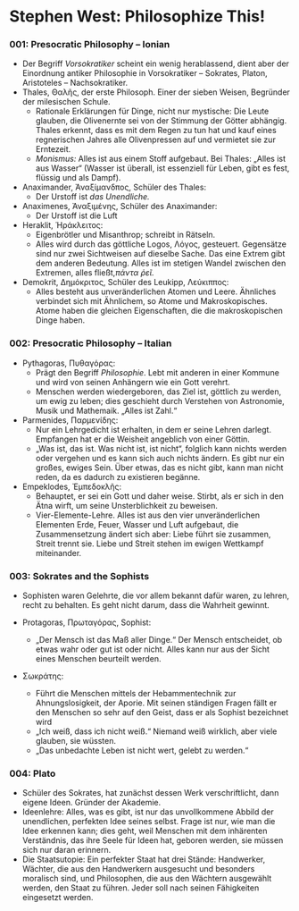 # Stephen West: Philosophize This!

### 001: Presocratic Philosophy – Ionian

* Der Begriff _Vorsokratiker_ scheint ein wenig herablassend, dient aber der Einordnung antiker Philosophie in Vorsokratiker – Sokrates, Platon, Aristoteles – Nachsokratiker.
* Thales, Θαλῆς, der erste Philosoph. Einer der sieben Weisen, Begründer der milesischen Schule.
  * Rationale Erklärungen für Dinge, nicht nur mystische: Die Leute glauben, die Olivenernte sei von der Stimmung der Götter abhängig. Thales erkennt, dass es mit dem Regen zu tun hat und kauf eines regnerischen Jahres alle Olivenpressen auf und vermietet sie zur Erntezeit.
  * _Monismus:_ Alles ist aus einem Stoff aufgebaut. Bei Thales: „Alles ist aus Wasser“ (Wasser ist überall, ist essenziell für Leben, gibt es fest, flüssig und als Dampf).
* Anaximander, Ἀναξίμανδπος, Schüler des Thales:
  * Der Urstoff ist _das Unendliche._
* Anaximenes, Ἀναξιμένης, Schüler des Anaximander:
  * Der Urstoff ist die Luft
* Heraklit, Ἡράκλειτος:
  * Eigenbrötler und Misanthrop; schreibt in Rätseln.
  * Alles wird durch das göttliche Logos, Λόγος, gesteuert. Gegensätze sind nur zwei Sichtweisen auf dieselbe Sache. Das eine Extrem gibt dem anderen Bedeutung. Alles ist im stetigen Wandel zwischen den Extremen, alles fließt,_πάντα ῥεῖ._
* Demokrit, Δημόκριτος, Schüler des Leukipp, Λεύκιππος:
  * Alles besteht aus unveränderlichen Atomen und Leere. Ähnliches verbindet sich mit Ähnlichem, so Atome und Makroskopisches. Atome haben die gleichen Eigenschaften, die die makroskopischen Dinge haben.

### 002: Presocratic Philosophy – Italian

* Pythagoras, Πυθαγόρας:
  * Prägt den Begriff _Philosophie_. Lebt mit anderen in einer Kommune und wird von seinen Anhängern wie ein Gott verehrt.
  * Menschen werden wiedergeboren, das Ziel ist, göttlich zu werden, um ewig zu leben; dies geschieht durch Verstehen von Astronomie, Musik und Mathemaik. „Alles ist Zahl.“
* Parmenides, Παρμενίδης:
  * Nur ein Lehrgedicht ist erhalten, in dem er seine Lehren darlegt. Empfangen hat er die Weisheit angeblich von einer Göttin.
  * „Was ist, das ist. Was nicht ist, ist nicht“, folglich kann nichts werden oder vergehen und es kann sich auch nichts ändern. Es gibt nur ein großes, ewiges Sein. Über etwas, das es nicht gibt, kann man nicht reden, da es dadurch zu existieren begänne.
* Empeklodes, Ἐμπεδοκλῆς:
  * Behauptet, er sei ein Gott und daher weise. Stirbt, als er sich in den Ätna wirft, um seine Unsterblichkeit zu beweisen.
  * Vier-Elemente-Lehre. Alles ist aus den vier unveränderlichen Elementen Erde, Feuer, Wasser und Luft aufgebaut, die Zusammensetzung ändert sich aber: Liebe führt sie zusammen, Streit trennt sie. Liebe und Streit stehen im ewigen Wettkampf miteinander.

### 003: Sokrates and the Sophists

* Sophisten waren Gelehrte, die vor allem bekannt dafür waren, zu lehren, recht zu behalten. Es geht nicht darum, dass die Wahrheit gewinnt.

* Protagoras, Πρωταγόρας, Sophist:
  * „Der Mensch ist das Maß aller Dinge.“ Der Mensch entscheidet, ob etwas wahr oder gut ist oder nicht. Alles kann nur aus der Sicht eines Menschen beurteilt werden.
* Σωκράτης:
  * Führt die Menschen mittels der Hebammentechnik zur Ahnungslosigkeit, der Aporie. Mit seinen ständigen Fragen fällt er den Menschen so sehr auf den Geist, dass er als Sophist bezeichnet wird
  * „Ich weiß, dass ich nicht weiß.“ Niemand weiß wirklich, aber viele glauben, sie wüssten.
  * „Das unbedachte Leben ist nicht wert, gelebt zu werden.“

### 004: Plato

* Schüler des Sokrates, hat zunächst dessen Werk verschriftlicht, dann eigene Ideen. Gründer der Akademie.
* Ideenlehre: Alles, was es gibt, ist nur das unvollkommene Abbild der unendlichen, perfekten Idee seines selbst. Frage ist nur, wie man die Idee erkennen kann; dies geht, weil Menschen mit dem inhärenten Verständnis, das ihre Seele für Ideen hat, geboren werden, sie müssen sich nur daran erinnern.
* Die Staatsutopie: Ein perfekter Staat hat drei Stände: Handwerker, Wächter, die aus den Handwerkern ausgesucht und besonders moralisch sind, und Philosophen, die aus den Wächtern ausgewählt werden, den Staat zu führen. Jeder soll nach seinen Fähigkeiten eingesetzt werden.

